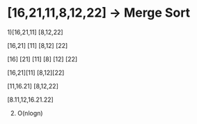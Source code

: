 # [16,21,11,8,12,22] -> Merge Sort

1)[16,21,11] [8,12,22]
  
  [16,21] [11] [8,12] [22]
 
 [16] [21] [11] [8] [12] [22]
  
  [16,21][11] [8,12][22]
 
 [11,16.21] [8,12,22]
 
 [8.11,12,16.21.22]
 
 2) O(nlogn)
